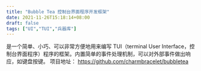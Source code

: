 ```yaml
---
title: "Bubble Tea 控制台界面程序开发框架"
date: 2021-11-26T15:18:14+08:00
draft: false
tags: ["UI","TUI","兵器库"]
---
```


是一个简单、小巧、可以非常方便地用来编写 TUI（terminal User Interface，控制台界面程序）程序的框架。内置简单的事件处理机制，可以对外部事件做出响应，如键盘按键。
项目地址： https://github.com/charmbracelet/bubbletea
<!--more-->